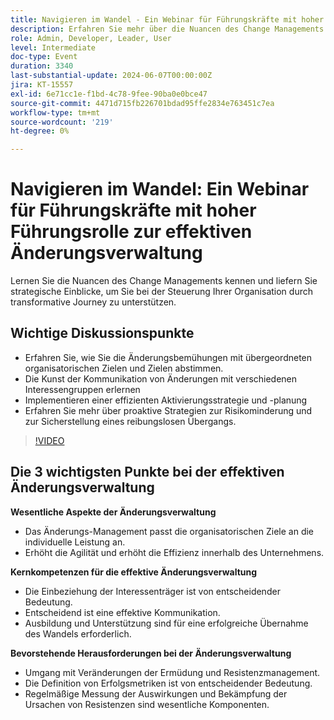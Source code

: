 ```yaml
---
title: Navigieren im Wandel - Ein Webinar für Führungskräfte mit hoher Führungsrolle zur effektiven Änderungsverwaltung
description: Erfahren Sie mehr über die Nuancen des Change Managements und liefern Sie strategische Einblicke, um Sie bei der Steuerung Ihres Unternehmens durch transformative Journey zu unterstützen. Wichtige Diskussionspunkte - Erfahren Sie, wie Sie Ihre Änderungsbemühungen mit übergeordneten Organisationszielen und -zielen abstimmen. Meister in der Kommunikation zwischen verschiedenen Akteuren Umsetzen Effiziente Aktivierungsstrategie und Planung Erfahren Sie proaktive Strategien zur Risikominderung und Sicherstellung reibungsloser Übergänge.
role: Admin, Developer, Leader, User
level: Intermediate
doc-type: Event
duration: 3340
last-substantial-update: 2024-06-07T00:00:00Z
jira: KT-15557
exl-id: 6e71cc1e-f1bd-4c78-9fee-90ba0e0bce47
source-git-commit: 4471d715fb226701bdad95ffe2834e763451c7ea
workflow-type: tm+mt
source-wordcount: '219'
ht-degree: 0%

---
```


# Navigieren im Wandel: Ein Webinar für Führungskräfte mit hoher Führungsrolle zur effektiven Änderungsverwaltung

Lernen Sie die Nuancen des Change Managements kennen und liefern Sie strategische Einblicke, um Sie bei der Steuerung Ihrer Organisation durch transformative Journey zu unterstützen.

## Wichtige Diskussionspunkte

* Erfahren Sie, wie Sie die Änderungsbemühungen mit übergeordneten organisatorischen Zielen und Zielen abstimmen.
* Die Kunst der Kommunikation von Änderungen mit verschiedenen Interessengruppen erlernen
* Implementieren einer effizienten Aktivierungsstrategie und -planung
* Erfahren Sie mehr über proaktive Strategien zur Risikominderung und zur Sicherstellung eines reibungslosen Übergangs.

>[!VIDEO](https://video.tv.adobe.com/v/3429286/?learn=on)

## Die 3 wichtigsten Punkte bei der effektiven Änderungsverwaltung

**Wesentliche Aspekte der Änderungsverwaltung**

* Das Änderungs-Management passt die organisatorischen Ziele an die individuelle Leistung an.
* Erhöht die Agilität und erhöht die Effizienz innerhalb des Unternehmens.

**Kernkompetenzen für die effektive Änderungsverwaltung**

* Die Einbeziehung der Interessenträger ist von entscheidender Bedeutung.
* Entscheidend ist eine effektive Kommunikation.
* Ausbildung und Unterstützung sind für eine erfolgreiche Übernahme des Wandels erforderlich.

**Bevorstehende Herausforderungen bei der Änderungsverwaltung**

* Umgang mit Veränderungen der Ermüdung und Resistenzmanagement.
* Die Definition von Erfolgsmetriken ist von entscheidender Bedeutung.
* Regelmäßige Messung der Auswirkungen und Bekämpfung der Ursachen von Resistenzen sind wesentliche Komponenten.
